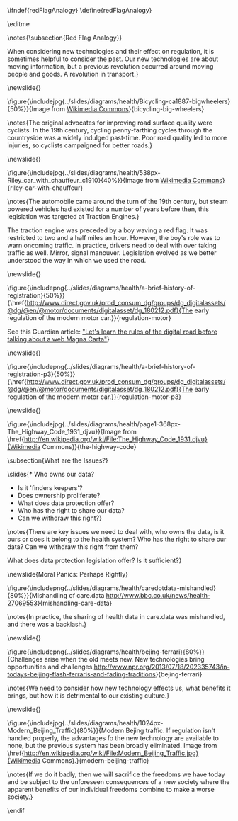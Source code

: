 \ifndef{redFlagAnalogy}
\define{redFlagAnalogy}

\editme

\notes{\subsection{Red Flag Analogy}}

When considering new technologies and their effect on regulation, it is sometimes helpful to consider the past. Our new technologies are about moving information, but a previous revolution occurred around moving people and goods. A revolution in transport.}

\newslide{}

\figure{\includejpg{../slides/diagrams/health/Bicycling-ca1887-bigwheelers}{50%}}{Image from [Wikimedia Commons](http://en.wikipedia.org/wiki/File:Bicycling-ca1887-bigwheelers.jpg)}{bicycling-big-wheelers}

\notes{The original advocates for improving road surface quality were cyclists. In the 19th century, cycling penny-farthing cycles through the countryside was a widely indulged past-time. Poor road quality led to more injuries, so cyclists campaigned for better roads.}

\newslide{}

\figure{\includejpg{../slides/diagrams/health/538px-Riley_car_with_chauffeur_c1910}{40%}}{Image from [Wikimedia Commons](http://en.wikipedia.org/wiki/File:Riley_car_with_chauffeur,_c1910.jpg)}{riley-car-with-chauffeur}

\notes{The automobile came around the turn of the 19th century, but steam powered vehicles had existed for a number of years before then, this legislation was targeted at Traction Engines.}

The traction engine was preceded by a boy waving a red flag. It was restricted to two and a half miles an hour. However, the boy's role was to warn oncoming traffic. In practice, drivers need to deal with over taking traffic as well. Mirror, signal manouver. Legislation evolved as we better understood the way in which we used the road. 

\newslide{}

\figure{\includepng{../slides/diagrams/health/a-brief-history-of-registration}{50%}}{\href{http://www.direct.gov.uk/prod_consum_dg/groups/dg_digitalassets/@dg/@en/@motor/documents/digitalasset/dg_180212.pdf}{The early regulation of the modern motor car.}}{regulation-motor}

See this Guardian article: ["Let's learn the rules of the digital road before talking about a web Magna Carta"](http://www.theguardian.com/media-network/2015/apr/02/rules-digital-technology-internet-bill-rights)}


\newslide{}

\figure{\includepng{../slides/diagrams/health/a-brief-history-of-registration-p3}{50%}}{\href{http://www.direct.gov.uk/prod_consum_dg/groups/dg_digitalassets/@dg/@en/@motor/documents/digitalasset/dg_180212.pdf}{The early regulation of the modern motor car.}}{regulation-motor-p3}

\newslide{}

\figure{\includejpg{../slides/diagrams/health/page1-368px-The_Highway_Code_1931_djvu}}{Image from \href{http://en.wikipedia.org/wiki/File:The_Highway_Code_1931.djvu}{Wikimedia Commons}}{the-highway-code}

\subsection{What are the Issues?}

\slides{* Who owns our data? 
* Is it 'finders keepers'?
* Does ownership proliferate?
* What does data protection offer?
* Who has the right to share our data?
* Can we withdraw this right?}

\notes{There are key issues we need to deal with, who owns the data, is it ours or does it belong to the health system? Who has the right to share our data? Can we withdraw this right from them? 

What does data protection legislation offer? Is it sufficient?}

\newslide{Moral Panics: Perhaps Rightly}

\figure{\includepng{../slides/diagrams/health/caredotdata-mishandled}{80%}}{Mishandling of care.data <http://www.bbc.co.uk/news/health-27069553>}{mishandling-care-data}

\notes{In practice, the sharing of health data in care.data was mishandled, and there was a backlash.}

\newslide{}

\figure{\includepng{../slides/diagrams/health/bejing-ferrari}{80%}}{Challenges arise when the old meets new. New technologies bring opportunities and challenges.<http://www.npr.org/2013/07/18/202335743/in-todays-beijing-flash-ferraris-and-fading-traditions>}{bejing-ferrari}

\notes{We need to consider how new technology effects us, what benefits it brings, but how it is detrimental to our existing culture.}

\newslide{}
  
\figure{\includejpg{../slides/diagrams/health/1024px-Modern_Beijing_Traffic}{80%}}{Modern Bejing traffic. If regulation isn't handled properly, the advantages fo the new technology are available to none, but the previous system has been broadly eliminated. Image from \href{http://en.wikipedia.org/wiki/File:Modern_Beijing_Traffic.jpg}{Wikimedia Commons}.}{modern-beijing-traffic}

\notes{If we do it badly, then we will sacrifice the freedoms we have today and be subject to the unforeseen consequences of a new society where the apparent benefits of our individual freedoms combine to make a worse society.}

\endif
